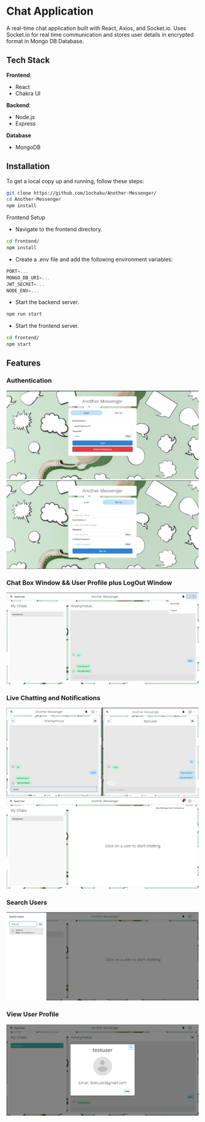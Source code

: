 # Chat Application

A real-time chat application built with React, Axios, and Socket.io.
Uses Socket.io for real time communication and stores user details in encrypted format in Mongo DB Database.

## Tech Stack

**Frontend**:
- React
- Chakra UI
  
**Backend**:
- Node.js
- Express

**Database**
- MongoDB

## Installation

To get a local copy up and running, follow these steps:

```bash
git clone https://github.com/1ochaku/Another-Messenger/
cd Another-Messenger
npm install
```


Frontend Setup
- Navigate to the frontend directory.
```bash
cd frontend/
npm install
```

- Create a .env file and add the following environment variables:
```js
PORT=...
MONGO_DB_URI=...
JWT_SECRET=...
NODE_ENV=...
```

- Start the backend server.
```bash
npm run start
```

- Start the frontend server.
```bash
cd frontend/
npm start
```
## Features
### Authentication

![](https://github.com/1ochaku/Another-Messenger/blob/main/ScreenShots/Login.png)
![](https://github.com/1ochaku/Another-Messenger/blob/main/ScreenShots/SignUp.png)

### Chat Box Window && User Profile plus LogOut Window

![](https://github.com/1ochaku/Another-Messenger/blob/main/ScreenShots/UserProfile%26Logout.png)

### Live Chatting and Notifications

![](https://github.com/1ochaku/Another-Messenger/blob/main/ScreenShots/Live%20Chat%20and%20Typing%20Indicator.png)
![](https://github.com/1ochaku/Another-Messenger/blob/main/ScreenShots/Notifications.png)

### Search Users

![](https://github.com/1ochaku/Another-Messenger/blob/main/ScreenShots/Search%20Tab.png)

### View User Profile

![](https://github.com/1ochaku/Another-Messenger/blob/main/ScreenShots/Profile.png)


